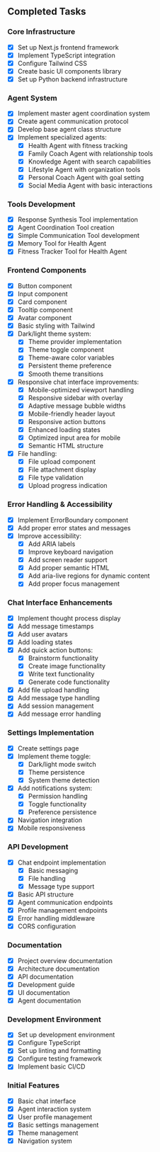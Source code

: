 ## Completed Tasks

### Core Infrastructure
- [x] Set up Next.js frontend framework
- [x] Implement TypeScript integration
- [x] Configure Tailwind CSS
- [x] Create basic UI components library
- [x] Set up Python backend infrastructure

### Agent System
- [x] Implement master agent coordination system
- [x] Create agent communication protocol
- [x] Develop base agent class structure
- [x] Implement specialized agents:
  - [x] Health Agent with fitness tracking
  - [x] Family Coach Agent with relationship tools
  - [x] Knowledge Agent with search capabilities
  - [x] Lifestyle Agent with organization tools
  - [x] Personal Coach Agent with goal setting
  - [x] Social Media Agent with basic interactions

### Tools Development
- [x] Response Synthesis Tool implementation
- [x] Agent Coordination Tool creation
- [x] Simple Communication Tool development
- [x] Memory Tool for Health Agent
- [x] Fitness Tracker Tool for Health Agent

### Frontend Components
- [x] Button component
- [x] Input component
- [x] Card component
- [x] Tooltip component
- [x] Avatar component
- [x] Basic styling with Tailwind
- [x] Dark/light theme system:
  - [x] Theme provider implementation
  - [x] Theme toggle component
  - [x] Theme-aware color variables
  - [x] Persistent theme preference
  - [x] Smooth theme transitions
- [x] Responsive chat interface improvements:
  - [x] Mobile-optimized viewport handling
  - [x] Responsive sidebar with overlay
  - [x] Adaptive message bubble widths
  - [x] Mobile-friendly header layout
  - [x] Responsive action buttons
  - [x] Enhanced loading states
  - [x] Optimized input area for mobile
  - [x] Semantic HTML structure
- [x] File handling:
  - [x] File upload component
  - [x] File attachment display
  - [x] File type validation
  - [x] Upload progress indication

### Error Handling & Accessibility
- [x] Implement ErrorBoundary component
- [x] Add proper error states and messages
- [x] Improve accessibility:
  - [x] Add ARIA labels
  - [x] Improve keyboard navigation
  - [x] Add screen reader support
  - [x] Add proper semantic HTML
  - [x] Add aria-live regions for dynamic content
  - [x] Add proper focus management

### Chat Interface Enhancements
- [x] Implement thought process display
- [x] Add message timestamps
- [x] Add user avatars
- [x] Add loading states
- [x] Add quick action buttons:
  - [x] Brainstorm functionality
  - [x] Create image functionality
  - [x] Write text functionality
  - [x] Generate code functionality
- [x] Add file upload handling
- [x] Add message type handling
- [x] Add session management
- [x] Add message error handling

### Settings Implementation
- [x] Create settings page
- [x] Implement theme toggle:
  - [x] Dark/light mode switch
  - [x] Theme persistence
  - [x] System theme detection
- [x] Add notifications system:
  - [x] Permission handling
  - [x] Toggle functionality
  - [x] Preference persistence
- [x] Navigation integration
- [x] Mobile responsiveness

### API Development
- [x] Chat endpoint implementation
  - [x] Basic messaging
  - [x] File handling
  - [x] Message type support
- [x] Basic API structure
- [x] Agent communication endpoints
- [x] Profile management endpoints
- [x] Error handling middleware
- [x] CORS configuration

### Documentation
- [x] Project overview documentation
- [x] Architecture documentation
- [x] API documentation
- [x] Development guide
- [x] UI documentation
- [x] Agent documentation

### Development Environment
- [x] Set up development environment
- [x] Configure TypeScript
- [x] Set up linting and formatting
- [x] Configure testing framework
- [x] Implement basic CI/CD

### Initial Features
- [x] Basic chat interface
- [x] Agent interaction system
- [x] User profile management
- [x] Basic settings management
- [x] Theme management
- [x] Navigation system
